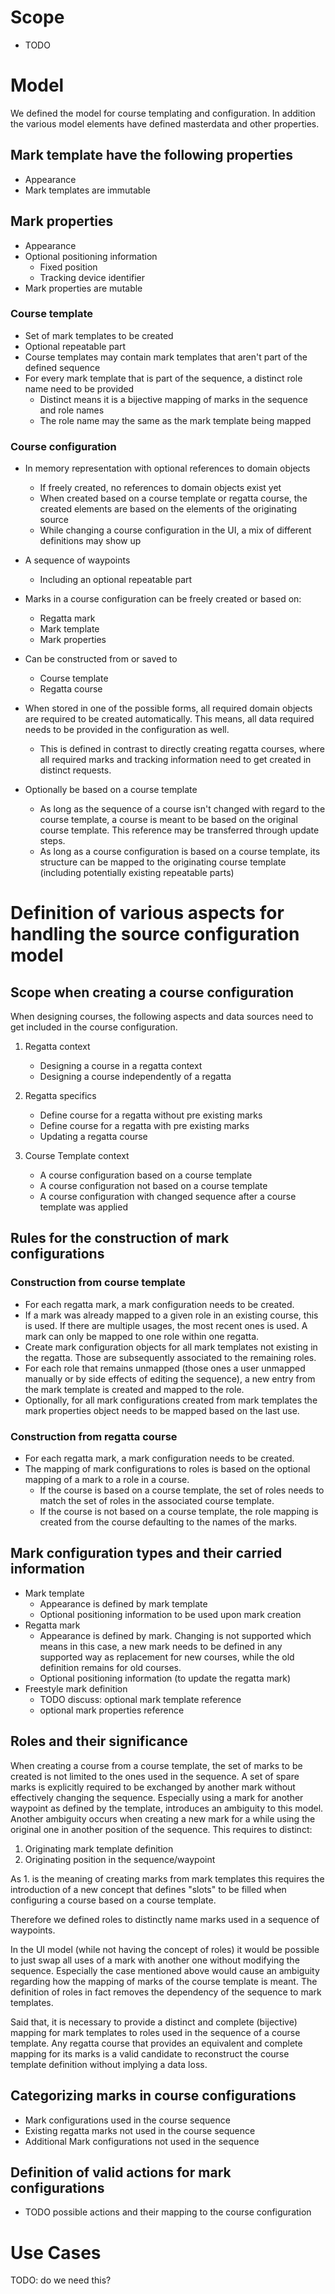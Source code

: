 # Scope

* TODO


# Model

We defined the model for course templating and configuration. In addition the various model elements have defined masterdata and other properties.

## Mark template have the following properties

* Appearance
* Mark templates are immutable


## Mark properties

* Appearance
* Optional positioning information
    * Fixed position
    * Tracking device identifier
* Mark properties are mutable


### Course template

* Set of mark templates to be created
* Optional repeatable part
* Course templates may contain mark templates that aren't part of the defined sequence
* For every mark template that is part of the sequence, a distinct role name need to be provided
    * Distinct means it is a bijective mapping of marks in the sequence and role names
    * The role name may the same as the mark template being mapped


### Course configuration

* In memory representation with optional references to domain objects
    * If freely created, no references to domain objects exist yet
    * When created based on a course template or regatta course, the created elements are based on the elements of the originating source
    * While changing a course configuration in the UI, a mix of different definitions may show up

* A sequence of waypoints
    * Including an optional repeatable part

* Marks in a course configuration can be freely created or based on:
    * Regatta mark
    * Mark template
    * Mark properties

* Can be constructed from or saved to
    * Course template
    * Regatta course

* When stored in one of the possible forms, all required domain objects are required to be created automatically. This means, all data required needs to be provided in the configuration as well.
    * This is defined in contrast to directly creating regatta courses, where all required marks and tracking information need to get created in distinct requests.

* Optionally be based on a course template
    * As long as the sequence of a course isn't changed with regard to the course template, a course is meant to be based on the original course template. This reference may be transferred through update steps.
    * As long as a course configuration is based on a course template, its structure can be mapped to the originating course template (including potentially existing repeatable parts)


# Definition of various aspects for handling the source configuration model

## Scope when creating a course configuration

When designing courses, the following aspects and data sources need to get included in the course configuration.

1. Regatta context
    * Designing a course in a regatta context
    * Designing a course independently of a regatta

2. Regatta specifics
    * Define course for a regatta without pre existing marks
    * Define course for a regatta with pre existing marks
    * Updating a regatta course

3. Course Template context
    * A course configuration based on a course template
    * A course configuration not based on a course template
    * A course configuration with changed sequence after a course template was applied


## Rules for the construction of mark configurations

### Construction from course template

* For each regatta mark, a mark configuration needs to be created.
* If a mark was already mapped to a given role in an existing course, this is used. If there are multiple usages, the most recent ones is used. A mark can only be mapped to one role within one regatta.
* Create mark configuration objects for all mark templates not existing in the regatta. Those are subsequently associated to the remaining roles.
* For each role that remains unmapped (those ones a user unmapped manually or by side effects of editing the sequence), a new entry from the mark template is created and mapped to the role.
* Optionally, for all mark configurations created from mark templates the mark properties object needs to be mapped based on the last use.

### Construction from regatta course

* For each regatta mark, a mark configuration needs to be created.
* The mapping of mark configurations to roles is based on the optional mapping of a mark to a role in a course. 
    * If the course is based on a course template, the set of roles needs to match the set of roles in the associated course template.
    * If the course is not based on a course template, the role mapping is created from the course defaulting to the names of the marks.


## Mark configuration types and their carried information

* Mark template
    * Appearance is defined by mark template
    * Optional positioning information to be used upon mark creation
* Regatta mark
    * Appearance is defined by mark. Changing is not supported which means in this case, a new mark needs to be defined in any supported way as replacement for new courses, while the old definition remains for old courses.
    * Optional positioning information (to update the regatta mark)
* Freestyle mark definition
    * TODO discuss: optional mark template reference
    * optional mark properties reference



## Roles and their significance

When creating a course from a course template, the set of marks to be created is not limited to the ones used in the sequence. A set of spare marks is explicitly required to be exchanged by another mark without effectively changing the sequence. Especially using a mark for another waypoint as defined by the template, introduces an ambiguity to this model. Another ambiguity occurs when creating a new mark for a while using the original one in another position of the sequence. This requires to distinct:

1. Originating mark template definition
2. Originating position in the sequence/waypoint

As 1. is the meaning of creating marks from mark templates this requires the introduction of a new concept that defines "slots" to be filled when configuring a course based on a course template.

Therefore we defined roles to distinctly name marks used in a sequence of waypoints.

In the UI model (while not having the concept of roles) it would be possible to just swap all uses of a mark with another one without modifying the sequence. Especially the case mentioned above would cause an ambiguity regarding how the mapping of marks of the course template is meant. The definition of roles in fact removes the dependency of the sequence to mark templates.

Said that, it is necessary to provide a distinct and complete (bijective) mapping for mark templates to roles used in the sequence of a course template. Any regatta course that provides an equivalent and complete mapping for its marks is a valid candidate to reconstruct the course template definition without implying a data loss.


## Categorizing marks in course configurations

* Mark configurations used in the course sequence
* Existing regatta marks not used in the course sequence
* Additional Mark configurations not used in the sequence


## Definition of valid actions for mark configurations

* TODO possible actions and their mapping to the course configuration


# Use Cases

TODO: do we need this?

